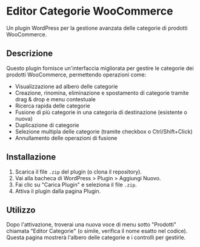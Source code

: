 # Editor Categorie WooCommerce

Un plugin WordPress per la gestione avanzata delle categorie di prodotti WooCommerce.

## Descrizione

Questo plugin fornisce un'interfaccia migliorata per gestire le categorie dei prodotti WooCommerce, permettendo operazioni come:

*   Visualizzazione ad albero delle categorie
*   Creazione, rinomina, eliminazione e spostamento di categorie tramite drag & drop e menu contestuale
*   Ricerca rapida delle categorie
*   Fusione di più categorie in una categoria di destinazione (esistente o nuova)
*   Duplicazione di categorie
*   Selezione multipla delle categorie (tramite checkbox o Ctrl/Shift+Click)
*   Annullamento delle operazioni di fusione

## Installazione

1.  Scarica il file `.zip` del plugin (o clona il repository).
2.  Vai alla bacheca di WordPress > Plugin > Aggiungi Nuovo.
3.  Fai clic su "Carica Plugin" e seleziona il file `.zip`.
4.  Attiva il plugin dalla pagina Plugin.

## Utilizzo

Dopo l'attivazione, troverai una nuova voce di menu sotto "Prodotti" chiamata "Editor Categorie" (o simile, verifica il nome esatto nel codice). Questa pagina mostrerà l'albero delle categorie e i controlli per gestirle.
